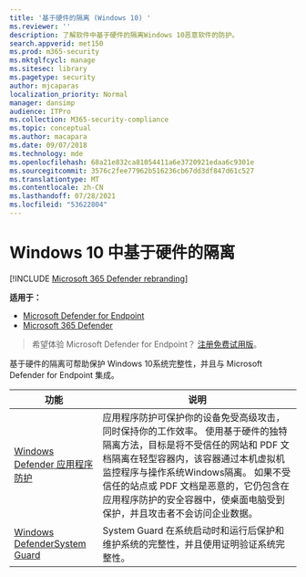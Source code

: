 ```yaml
---
title: '基于硬件的隔离 (Windows 10) '
ms.reviewer: ''
description: 了解软件中基于硬件的隔离Windows 10恶意软件的防护。
search.appverid: met150
ms.prod: m365-security
ms.mktglfcycl: manage
ms.sitesec: library
ms.pagetype: security
author: mjcaparas
localization_priority: Normal
manager: dansimp
audience: ITPro
ms.collection: M365-security-compliance
ms.topic: conceptual
ms.author: macapara
ms.date: 09/07/2018
ms.technology: mde
ms.openlocfilehash: 68a21e832ca81054411a6e3720921edaa6c9301e
ms.sourcegitcommit: 3576c2fee77962b516236cb67dd3df847d61c527
ms.translationtype: MT
ms.contentlocale: zh-CN
ms.lasthandoff: 07/28/2021
ms.locfileid: "53622804"
---
```

# <a name="hardware-based-isolation-in-windows-10"></a>Windows 10 中基于硬件的隔离

[!INCLUDE [Microsoft 365 Defender rebranding](../../includes/microsoft-defender.md)]

**适用于：**
- [Microsoft Defender for Endpoint](https://go.microsoft.com/fwlink/p/?linkid=2154037)
- [Microsoft 365 Defender](https://go.microsoft.com/fwlink/?linkid=2118804)

> 希望体验 Microsoft Defender for Endpoint？ [注册免费试用版](https://www.microsoft.com/microsoft-365/windows/microsoft-defender-atp?ocid=docs-wdatp-exposedapis-abovefoldlink)。


基于硬件的隔离可帮助保护 Windows 10系统完整性，并且与 Microsoft Defender for Endpoint 集成。 

| 功能 | 说明 |
|------------|-------------|
| [Windows Defender 应用程序防护](/windows/security/threat-protection/microsoft-defender-application-guard/md-app-guard-overview.md) | 应用程序防护可保护你的设备免受高级攻击，同时保持你的工作效率。 使用基于硬件的独特隔离方法，目标是将不受信任的网站和 PDF 文档隔离在轻型容器内，该容器通过本机虚拟机监控程序与操作系统Windows隔离。 如果不受信任的站点或 PDF 文档是恶意的，它仍包含在应用程序防护的安全容器中，使桌面电脑受到保护，并且攻击者不会访问企业数据。 |
| [Windows DefenderSystem Guard](/windows/security/threat-protection/windows-defender-system-guard/system-guard-how-hardware-based-root-of-trust-helps-protect-windows.md) | System Guard 在系统启动时和运行后保护和维护系统的完整性，并且使用证明验证系统完整性。  |

